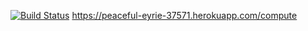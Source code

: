 [![Build Status](https://travis-ci.org/secilusta/demoapp.svg?branch=master)](https://travis-ci.org/secilusta/demoapp) https://peaceful-eyrie-37571.herokuapp.com/compute
